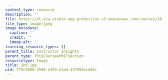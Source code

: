 ```yaml
---
content_type: resource
description: ''
file: https://ol-ocw-studio-app-production.s3.amazonaws.com/courses/16-687-private-pilot-ground-school-january-iap-2019/775c56803590e359e1ad437993ec4d2c_2nd.jpg
file_type: image/jpeg
image_metadata:
  caption: ''
  credit: ''
  image-alt: ''
learning_resource_types: []
parent_title: Instructor Insights
parent_type: ThisCourseAtMITSection
resourcetype: Image
title: 2nd.jpg
uid: 775c5680-3590-e359-e1ad-437993ec4d2c
---
```

